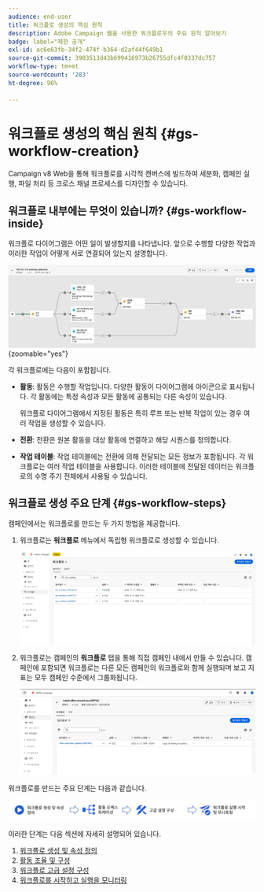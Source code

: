 ```yaml
---
audience: end-user
title: 워크플로 생성의 핵심 원칙
description: Adobe Campaign 웹을 사용한 워크플로우의 주요 원칙 알아보기
badge: label="제한 공개"
exl-id: ac6e63fb-34f2-474f-b364-d2af44f649b1
source-git-commit: 3903513d43b699416973b26755dfc4f0337dc757
workflow-type: tm+mt
source-wordcount: '283'
ht-degree: 96%

---
```



# 워크플로 생성의 핵심 원칙 {#gs-workflow-creation}

Campaign v8 Web을 통해 워크플로를 시각적 캔버스에 빌드하여 세분화, 캠페인 실행, 파일 처리 등 크로스 채널 프로세스를 디자인할 수 있습니다.


## 워크플로 내부에는 무엇이 있습니까? {#gs-workflow-inside}

워크플로 다이어그램은 어떤 일이 발생할지를 나타냅니다. 앞으로 수행할 다양한 작업과 이러한 작업이 어떻게 서로 연결되어 있는지 설명합니다.

![](assets/workflow-example.png) {zoomable=&quot;yes&quot;}

각 워크플로에는 다음이 포함됩니다.

* **활동**: 활동은 수행할 작업입니다. 다양한 활동이 다이어그램에 아이콘으로 표시됩니다. 각 활동에는 특정 속성과 모든 활동에 공통되는 다른 속성이 있습니다.

  워크플로 다이어그램에서 지정된 활동은 특히 루프 또는 반복 작업이 있는 경우 여러 작업을 생성할 수 있습니다.

* **전환**: 전환은 원본 활동을 대상 활동에 연결하고 해당 시퀀스를 정의합니다.

* **작업 테이블**: 작업 테이블에는 전환에 의해 전달되는 모든 정보가 포함됩니다. 각 워크플로는 여러 작업 테이블을 사용합니다. 이러한 테이블에 전달된 데이터는 워크플로의 수명 주기 전체에서 사용될 수 있습니다.

## 워크플로 생성 주요 단계 {#gs-workflow-steps}


캠페인에서는 워크플로를 만드는 두 가지 방법을 제공합니다.

1. 워크플로는 **워크플로** 메뉴에서 독립형 워크플로로 생성할 수 있습니다.

   ![](assets/create-a-standalone-wf.png)

1. 워크플로는 캠페인의 **워크플로** 탭을 통해 직접 캠페인 내에서 만들 수 있습니다. 캠페인에 포함되면 워크플로는 다른 모든 캠페인의 워크플로와 함께 실행되며 보고 지표는 모두 캠페인 수준에서 그룹화됩니다.

   ![](assets/create-a-wf-from-a-campaign.png)


워크플로를 만드는 주요 단계는 다음과 같습니다.

![](assets/workflow-creation-process.png)

이러한 단계는 다음 섹션에 자세히 설명되어 있습니다.

1. [워크플로 생성 및 속성 정의](create-workflow.md)
1. [활동 조율 및 구성](orchestrate-activities.md)
1. [워크플로 고급 설정 구성](workflow-settings.md)
1. [워크플로를 시작하고 실행을 모니터링](start-monitor-workflows.md)
